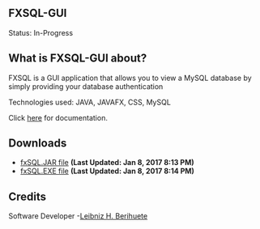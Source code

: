 
<article>
  <h1>FXSQL-GUI</h1>
  <p> Status: In-Progress
  <section>
    <h2> What is FXSQL-GUI about?</h2>
    <p>FXSQL is a GUI application that allows you to view a MySQL database by simply providing your database authentication</p>
    <p>Technologies used: JAVA, JAVAFX, CSS, MySQL</p>
    <p>Click <a href="">here</a> for documentation.
  </section>
  <section>
    <h2>Downloads</h2>
    <ul>
      <li><a href ="https://github.com/iLenny/FXSQL-GUI/blob/master/fxSQL/downloads/FXSQL.jar?raw=true" download="ShootingMath">fxSQL.JAR file</a> <b>(Last Updated: Jan 8, 2017 8:13 PM)</b></li>
      <li><a href ="https://github.com/iLenny/FXSQL-GUI/blob/master/fxSQL/downloads/FXSQL.exe?raw=true" download="ShootingMath">fxSQL.EXE file</a> <b>(Last Updated: Jan 8, 2017 8:14 PM)</b></li>
    </ul>
  </section>
  
  <footer>
    <h2>Credits</h2>
    <p> Software Developer -<a href="https://www.linkedin.com/in/leibniz-berihuete-60817899">Leibniz H. Berihuete</a></p>
  </footer>
</article>

